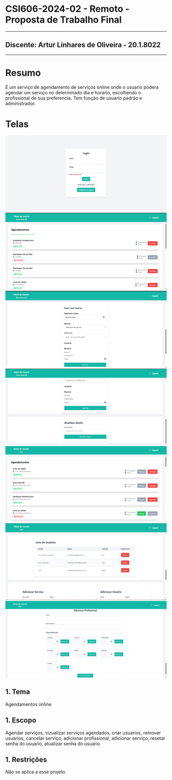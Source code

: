 <h1>CSI606-2024-02 - Remoto - Proposta de Trabalho Final</h1>
<hr>
<h2>Discente: Artur Linhares de Oliveira - 20.1.8022</h2>
<hr>
<h1>Resumo</h1>
<p>É um serviço de agendamento de serviços online onde o usuario podera agendar um serviço no determinado dia e horario, escolhendo o profissional de sua preferencia. Tem função de usuario padrão e administrador.</p>
<h1> Telas </h1>
<img src="https://github.com/arturLoliveira/schedule-service/blob/main/login.png" alt="Texto Alternativo" />
<img src="https://github.com/arturLoliveira/schedule-service/blob/main/painel%20usuario.png" alt="Texto Alternativo" />
<img src="https://github.com/arturLoliveira/schedule-service/blob/main/painel%20usuario%202.png" alt="Texto Alternativo" />
<img src="https://github.com/arturLoliveira/schedule-service/blob/main/painel%20usuraio%203.png" alt="Texto Alternativo" />
<img src="https://github.com/arturLoliveira/schedule-service/blob/main/painel%20admin.png" alt="Texto Alternativo" />
<img src="https://github.com/arturLoliveira/schedule-service/blob/main/painel%20admin%202.png" alt="Texto Alternativo" />
<img src="https://github.com/arturLoliveira/schedule-service/blob/main/painel%20admin3.png" alt="Texto Alternativo" />



<h2>1. Tema</h2>
<p> Agendamentos online</p>
<h2>1. Escopo</h2>
<p>Agendar serviços, vizualizar serviços agendados, criar usuarios, remover usuarios, cancelar serviço, adicionar profissional, adicionar serviço, resetar senha do usuario, atualizar senha do usuario</p>
<h2>1. Restrições</h2>
<p>Não se aplica a esse projeto.</p>
